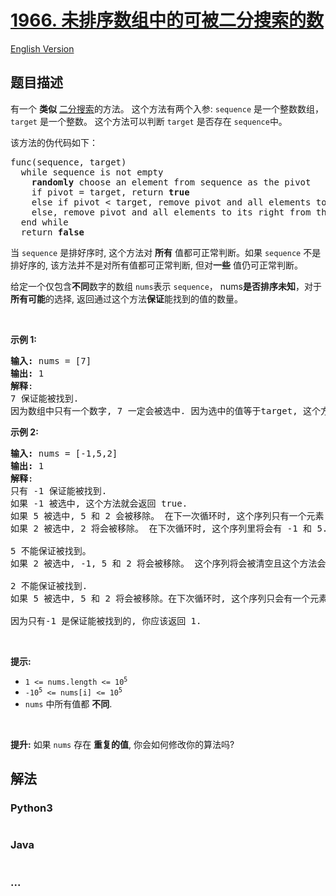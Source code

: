 # [1966. 未排序数组中的可被二分搜索的数](https://leetcode.cn/problems/binary-searchable-numbers-in-an-unsorted-array)

[English Version](/solution/1900-1999/1966.Binary%20Searchable%20Numbers%20in%20an%20Unsorted%20Array/README_EN.md)

## 题目描述

<!-- 这里写题目描述 -->

<p>有一个 <strong>类似</strong> <a href="https://leetcode.com/explore/learn/card/binary-search/" target="_blank">二分搜索</a>的方法。 这个方法有两个入参: <code>sequence</code> 是一个整数数组， <code>target</code> 是一个整数。 这个方法可以判断 <code>target</code> 是否存在 <code>sequence</code>中。</p>

<p>该方法的伪代码如下：</p>

<pre>
func(sequence, target)
  while sequence is not empty
    <strong>randomly</strong> choose an element from sequence as the pivot
    if pivot = target, return <strong>true</strong>
    else if pivot &lt; target, remove pivot and all elements to its left from the sequence
    else, remove pivot and all elements to its right from the sequence
  end while
  return <strong>false</strong></pre>

<p>当 <code>sequence</code> 是排好序时, 这个方法对 <strong>所有</strong> 值都可正常判断。如果&nbsp;<code>sequence</code>&nbsp;不是排好序的, 该方法并不是对所有值都可正常判断, 但对<strong>一些</strong> 值仍可正常判断。</p>

<p>给定一个仅包含<strong>不同</strong>数字的数组 <code>nums</code>表示 <code>sequence</code>， nums<strong>是否排序未知</strong>，对于 <strong>所有可能</strong>的选择, 返回通过这个方法<b>保证</b>能找到的值的数量。</p>

<p>&nbsp;</p>

<p><strong>示例&nbsp;1:</strong></p>

<pre>
<strong>输入:</strong> nums = [7]
<strong>输出:</strong> 1
<strong>解释</strong>: 
7 保证能被找到.
因为数组中只有一个数字, 7 一定会被选中. 因为选中的值等于target, 这个方法会返回 true.
</pre>

<p><strong>示例&nbsp;2:</strong></p>

<pre>
<strong>输入:</strong> nums = [-1,5,2]
<strong>输出:</strong> 1
<strong>解释</strong>: 
只有 -1 保证能被找到.
如果 -1 被选中, 这个方法就会返回 true.
如果 5 被选中, 5 和 2 会被移除。 在下一次循环时, 这个序列只有一个元素： -1 ，这个方法就会返回 true.
如果 2 被选中, 2 将会被移除。 在下次循环时, 这个序列里将会有 -1 和 5. 无论哪个数字被选中, 这个方法都会找到 -1 且返回 true.

5 不能保证被找到。
如果 2 被选中, -1, 5 和 2 将会被移除。 这个序列将会被清空且这个方法会返回 false。

2 不能保证被找到.
如果 5 被选中, 5 和 2 将会被移除。在下次循环时, 这个序列只会有一个元素： -1 且这个方法会返回 false。

因为只有-1 是保证能被找到的, 你应该返回 1.
</pre>

<p>&nbsp;</p>

<p><strong>提示:</strong></p>

<ul>
	<li><code>1 &lt;= nums.length &lt;= 10<sup>5</sup></code></li>
	<li><code>-10<sup>5</sup> &lt;= nums[i] &lt;= 10<sup>5</sup></code></li>
	<li><code>nums</code>&nbsp;中所有值都&nbsp;<b>不同</b>.</li>
</ul>

<p>&nbsp;</p>

<p><strong>提升:</strong>&nbsp;如果&nbsp;<code>nums</code> 存在&nbsp;<strong>重复的值</strong>, 你会如何修改你的算法吗?&nbsp;</p>

## 解法

<!-- 这里可写通用的实现逻辑 -->

<!-- tabs:start -->

### **Python3**

<!-- 这里可写当前语言的特殊实现逻辑 -->

```python

```

### **Java**

<!-- 这里可写当前语言的特殊实现逻辑 -->

```java

```

### **...**

```

```

<!-- tabs:end -->
